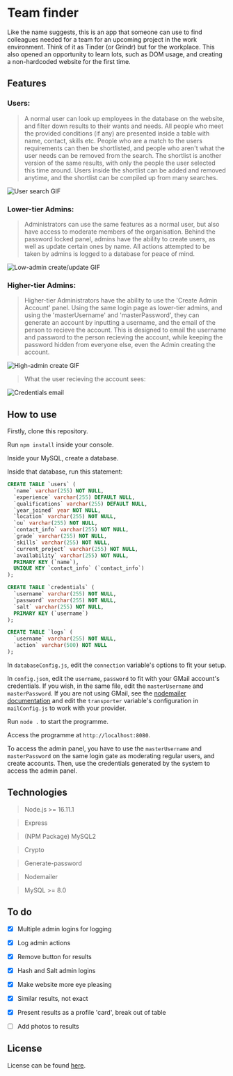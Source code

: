 # Team finder 

Like the name suggests, this is an app that someone can use to find colleagues needed for a team for an upcoming project in the work environment. Think of it as Tinder (or Grindr) but for the workplace. This also opened an opportunity to learn lots, such as DOM usage, and creating a non-hardcoded website for the first time.

## Features

### Users:

> A normal user can look up employees in the database on the website, and filter down results to their wants and needs. All people who meet the provided conditions (if any) are presented inside a table with name, contact, skills etc. People who are a match to the users requirements can then be shortlisted, and people who aren't what the user needs can be removed from the search. The shortlist is another version of the same results, with only the people the user selected this time around. Users inside the shortlist can be added and removed anytime, and the shortlist can be compiled up from many searches.

![User search GIF](https://github.com/qtdceu/team_finder/blob/main/img/ezgif.com-gif-maker.gif)

### Lower-tier Admins:

> Administrators can use the same features as a normal user, but also have access to moderate members of the organisation. Behind the password locked panel, admins have the ability to create users, as well as update certain ones by name. All actions attempted to be taken by admins is logged to a database for peace of mind. 

![Low-admin create/update GIF](https://github.com/qtdceu/team_finder/blob/main/img/ezgif.com-gif-maker%20(1).gif)

### Higher-tier Admins:

> Higher-tier Administrators have the ability to use the 'Create Admin Account' panel. Using the same login page as lower-tier admins, and using the 'masterUsername' and 'masterPassword', they can generate an account by inputting a username, and the email of the person to recieve the account. This is designed to email the username and password to the person recieving the account, while keeping the password hidden from everyone else, even the Admin creating the account. 

![High-admin create GIF](https://github.com/qtdceu/team_finder/blob/main/img/ezgif.com-gif-maker%20(2).gif)

> What the user recieving the account sees: 

![Credentials email](https://github.com/qtdceu/team_finder/blob/main/img/Screenshot%202022-03-11%20225752.png)

## How to use

Firstly, clone this repository.

Run `npm install` inside your console.

Inside your MySQL, create a database.

Inside that database, run this statement: 

```sql 
CREATE TABLE `users` (
  `name` varchar(255) NOT NULL,
  `experience` varchar(255) DEFAULT NULL,
  `qualifications` varchar(255) DEFAULT NULL,
  `year_joined` year NOT NULL,
  `location` varchar(255) NOT NULL,
  `ou` varchar(255) NOT NULL,
  `contact_info` varchar(255) NOT NULL,
  `grade` varchar(255) NOT NULL,
  `skills` varchar(255) NOT NULL,
  `current_project` varchar(255) NOT NULL,
  `availability` varchar(255) NOT NULL,
  PRIMARY KEY (`name`),
  UNIQUE KEY `contact_info` (`contact_info`)
);

CREATE TABLE `credentials` (
  `username` varchar(255) NOT NULL,
  `password` varchar(255) NOT NULL,
  `salt` varchar(255) NOT NULL,
  PRIMARY KEY (`username`)
);

CREATE TABLE `logs` (
  `username` varchar(255) NOT NULL,
  `action` varchar(500) NOT NULL
);
```

In `databaseConfig.js`, edit the `connection` variable's options to fit your setup. 

In `config.json`, edit the `username`, `password` to fit with your GMail account's credentials. If you wish, in the same file, edit the `masterUsername` and `masterPassword`. If you are not using GMail, see the [nodemailer documentation](https://nodemailer.com/about/) and edit the `transporter` variable's configuration in `mailConfig.js` to work with your provider.

Run `node .` to start the programme. 

Access the programme at `http://localhost:8080`.

To access the admin panel, you have to use the `masterUsername` and `masterPassword` on the same login gate as moderating regular users, and create accounts. Then, use the credentials generated by the system to access the admin panel.  

## Technologies

> Node.js >= 16.11.1

> Express

> (NPM Package) MySQL2 

> Crypto

> Generate-password

> Nodemailer

> MySQL >= 8.0

## To do

- [x] Multiple admin logins for logging 

- [x] Log admin actions 

- [x] Remove button for results

- [x] Hash and Salt admin logins

- [x] Make website more eye pleasing

- [x] Similar results, not exact

- [x] Present results as a profile 'card', break out of table

- [ ] Add photos to results

## License 

License can be found [here](https://github.com/qtdceu/team_finder/blob/main/LICENSE).
